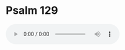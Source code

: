 # Psalm 129

<audio controls>
  <source src="https://openbible.com/audio/hays/BSB_19_Psa_129_H.mp3" type="audio/mp3" />
  <a href="https://openbible.com/audio/hays/BSB_19_Psa_129_H.mp3" download="https://openbible.com/audio/hays/BSB_19_Psa_129_H.mp3">Download MP3 audio</a>.
</audio>

<!--@include: @/bible/translations/bsb/19_psa/verses/129.md-->